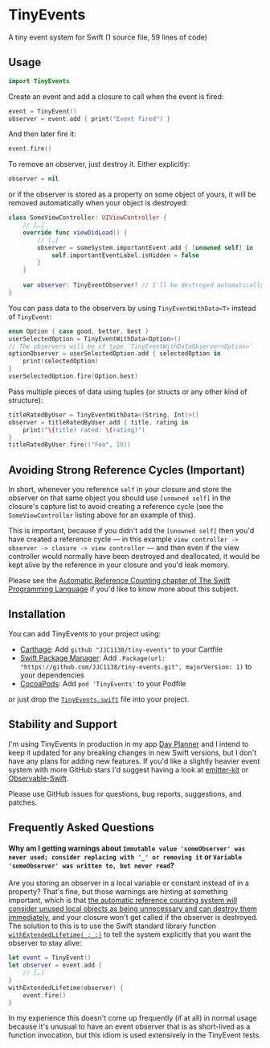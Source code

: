 # TinyEvents
A tiny event system for Swift (1 source file, 59 lines of code)

## Usage
```Swift
import TinyEvents
```

Create an event and add a closure to call when the event is fired:
```Swift
event = TinyEvent()
observer = event.add { print("Event fired") }
```

And then later fire it:
```Swift
event.fire()
```

To remove an observer, just destroy it. Either explicitly:
```Swift
observer = nil
```

or if the observer is stored as a property on some object of yours, it will be removed automatically when your object is destroyed:
```Swift
class SomeViewController: UIViewController {
    // […]
    override func viewDidLoad() {
        // […]
        observer = someSystem.importantEvent.add { [unowned self] in
            self.importantEventLabel.isHidden = false
        }
    }
    
    var observer: TinyEventObserver? // I'll be destroyed automatically with the view controller.
}
```

You can pass data to the observers by using `TinyEventWithData<T>` instead of `TinyEvent`:
```Swift
enum Option { case good, better, best }
userSelectedOption = TinyEventWithData<Option>()
// The observers will be of type `TinyEventWithDataObserver<Option>`
optionObserver = userSelectedOption.add { selectedOption in
    print(selectedOption)
}
userSelectedOption.fire(Option.best)
```

Pass multiple pieces of data using tuples (or structs or any other kind of structure):
```Swift
titleRatedByUser = TinyEventWithData<(String, Int)>()
observer = titleRatedByUser.add { title, rating in
    print("\(title) rated: \(rating)")
}
titleRatedByUser.fire(("Foo", 10))
```

## Avoiding Strong Reference Cycles (Important)

In short, whenever you reference `self` in your closure and store the observer on that same object you should use `[unowned self]` in the closure's capture list to avoid creating a reference cycle (see the `SomeViewController` listing above for an example of this).

This is important, because if you didn't add the `[unowned self]` then you'd have created a reference cycle — in this example `view controller -> observer -> closure -> view controller` — and then even if the view controller would normally have been destroyed and deallocated, it would be kept alive by the reference in your closure and you'd leak memory.

Please see the [Automatic Reference Counting chapter of The Swift Programming Language](https://developer.apple.com/library/content/documentation/Swift/Conceptual/Swift_Programming_Language/AutomaticReferenceCounting.html) if you'd like to know more about this subject.

## Installation

You can add TinyEvents to your project using:
* [Carthage](https://github.com/Carthage/Carthage): Add `github "JJC1138/tiny-events"` to your Cartfile
* [Swift Package Manager](https://swift.org/package-manager/): Add `.Package(url: "https://github.com/JJC1138/tiny-events.git", majorVersion: 1)` to your dependencies
* [CocoaPods](https://cocoapods.org/): Add `pod 'TinyEvents'` to your Podfile

or just drop the [`TinyEvents.swift`](https://raw.githubusercontent.com/JJC1138/tiny-events/master/Sources/TinyEvents.swift) file into your project.

## Stability and Support

I'm using TinyEvents in production in my app [Day Planner](https://itunes.apple.com/us/app/day-planner-organize-your-time/id1232385157?ls=1&mt=8) and I intend to keep it updated for any breaking changes in new Swift versions, but I don't have any plans for adding new features. If you'd like a slightly heavier event system with more GitHub stars I'd suggest having a look at [emitter-kit](https://github.com/aleclarson/emitter-kit) or [Observable-Swift](https://github.com/slazyk/Observable-Swift).

Please use GitHub issues for questions, bug reports, suggestions, and patches.

## Frequently Asked Questions

#### Why am I getting warnings about `Immutable value 'someObserver' was never used; consider replacing with '_' or removing it` or `Variable 'someObserver' was written to, but never read`?
Are you storing an observer in a local variable or constant instead of in a property? That's fine, but those warnings are hinting at something important, which is that [the automatic reference counting system will consider unused local objects as being unnecessary and can destroy them immediately](https://lists.swift.org/pipermail/swift-evolution/Week-of-Mon-20151207/001501.html), and your closure won't get called if the observer is destroyed. The solution to this is to use the Swift standard library function [`withExtendedLifetime(_:_:)`](https://developer.apple.com/reference/swift/1541033-withextendedlifetime) to tell the system explicitly that you want the observer to stay alive:
```Swift
let event = TinyEvent()
let observer = event.add {
    // […]
}
withExtendedLifetime(observer) {
    event.fire()
}
```
In my experience this doesn't come up frequently (if at all) in normal usage because it's unusual to have an event observer that is as short-lived as a function invocation, but this idiom is used extensively in the TinyEvent tests.
